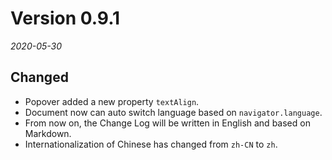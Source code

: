 # Version 0.9.1
_2020-05-30_

## Changed

* Popover added a new property `textAlign`.
* Document now can auto switch language based on `navigator.language`.
* From now on, the Change Log will be written in English and based on Markdown.
* Internationalization of Chinese has changed from `zh-CN` to `zh`.